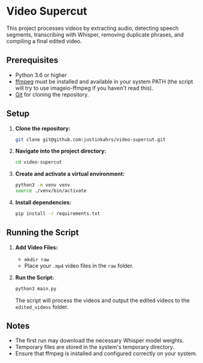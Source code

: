 # Video Supercut

This project processes videos by extracting audio, detecting speech segments, transcribing with Whisper, removing duplicate phrases, and compiling a final edited video.

## Prerequisites

- Python 3.6 or higher
- [ffmpeg](https://ffmpeg.org/) must be installed and available in your system PATH (the script will try to use imageio-ffmpeg if you haven't read this).
- [Git](https://git-scm.com/) for cloning the repository.

## Setup

1. **Clone the repository:**
   ```bash
   git clone git@github.com:justinkahrs/video-supercut.git
   ```
2. **Navigate into the project directory:**
   ```bash
   cd video-supercut
   ```
3. **Create and activate a virtual environment:**
   ```bash
   python3 -m venv venv
   source ./venv/bin/activate
   ```
4. **Install dependencies:**
   ```bash
   pip install -r requirements.txt
   ```

## Running the Script

1. **Add Video Files:**

   - `mkdir raw`
   - Place your `.mp4` video files in the `raw` folder.

2. **Run the Script:**
   ```bash
   python3 main.py
   ```
   The script will process the videos and output the edited videos to the `edited_videos` folder.

## Notes

- The first run may download the necessary Whisper model weights.
- Temporary files are stored in the system's temporary directory.
- Ensure that ffmpeg is installed and configured correctly on your system.
